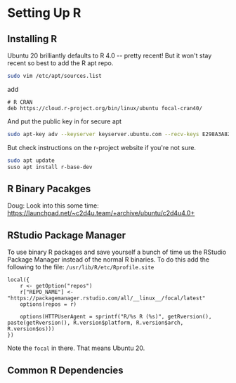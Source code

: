 # Setting Up R

## Installing R

Ubuntu 20 brilliantly defaults to R 4.0 -- pretty recent! But it won't stay recent so best to add the R apt repo.

```sh
sudo vim /etc/apt/sources.list
```

add

```
# R CRAN
deb https://cloud.r-project.org/bin/linux/ubuntu focal-cran40/
```

And put the public key in for secure apt

```sh
sudo apt-key adv --keyserver keyserver.ubuntu.com --recv-keys E298A3A825C0D65DFD57CBB651716619E084DAB9
```

But check instructions on the r-project website if you're not sure.

```sh
sudo apt update
suso apt install r-base-dev
```

## R Binary Pacakges

Doug: Look into this some time: https://launchpad.net/~c2d4u.team/+archive/ubuntu/c2d4u4.0+

## RStudio Package Manager

To use binary R packages and save yourself a bunch of time us the RStudio Package Manager instead of the normal R binaries. To do this add the following to the file: `/usr/lib/R/etc/Rprofile.site`

```
local({
    r <- getOption("repos")
    r["REPO_NAME"] <- "https://packagemanager.rstudio.com/all/__linux__/focal/latest"
    options(repos = r)

    options(HTTPUserAgent = sprintf("R/%s R (%s)", getRversion(), paste(getRversion(), R.version$platform, R.version$arch, R.version$os)))
})

```

Note the `focal` in there. That means Ubuntu 20.

## Common R Dependencies

